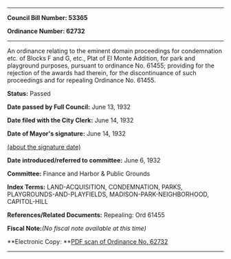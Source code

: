 

********

**Council Bill Number: 53365**
   
**Ordinance Number: 62732**
********

 An ordinance relating to the eminent domain proceedings for condemnation etc. of Blocks F and G, etc., Plat of El Monte Addition, for park and playground purposes, pursuant to ordinance No. 61455; providing for the rejection of the awards had therein, for the discontinuance of such proceedings and for repealing Ordinance No. 61455.

**Status:** Passed
   
**Date passed by Full Council:** June 13, 1932
   
**Date filed with the City Clerk:** June 14, 1932
   
**Date of Mayor's signature:** June 14, 1932
   
[(about the signature date)](/~public/approvaldate.htm)
   
   
   
**Date introduced/referred to committee:** June 6, 1932
   
**Committee:** Finance and Harbor & Public Grounds
   
   
**Index Terms:** LAND-ACQUISITION, CONDEMNATION, PARKS, PLAYGROUNDS-AND-PLAYFIELDS, MADISON-PARK-NEIGHBORHOOD, CAPITOL-HILL

**References/Related Documents:** Repealing: Ord 61455

**Fiscal Note:**_(No fiscal note available at this time)_

**Electronic Copy: **[PDF scan of Ordinance No. 62732](/~archives/Ordinances/Ord_62732.pdf)

********

